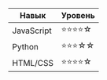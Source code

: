 | Навык       | Уровень       |
|-------------|---------------|
| JavaScript  | ⭐⭐⭐⭐☆       |
| Python      | ⭐⭐⭐☆☆       |
| HTML/CSS    | ⭐⭐⭐⭐☆       |
